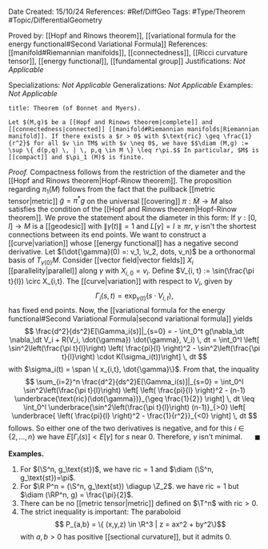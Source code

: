<div class="topSpace"></div>

Date Created: 15/10/24
References: #Ref/DiffGeo 
Tags: #Type/Theorem #Topic/DifferentialGeometry 

Proved by: [[Hopf and Rinows theorem]], [[variational formula for the energy functional#Second Variational Formula]]
References: [[manifold#Riemannian manifolds]], [[connectedness]], [[Ricci curvature tensor]], [[energy functional]], [[fundamental group]]
Justifications: <i>Not Applicable</i>

Specializations: <i>Not Applicable</i>
Generalizations: <i>Not Applicable</i>
Examples: <i>Not Applicable</i>

``` ad-Theorem
title: Theorem (of Bonnet and Myers).

Let $(M,g)$ be a [[Hopf and Rinows theorem|complete]] and [[connectedness|connected]] [[manifold#Riemannian manifolds|Riemannian manifold]]. If there exists a $r > 0$ with $\text{ric} \geq \frac{1}{r^2}$ for all $v \in TM$ with $v \neq 0$, we have $$\diam (M,g) := \sup \{ d(p,q) \, | \, p,q \in M \} \leq r\pi.$$ In particular, $M$ is [[compact]] and $\pi_1 (M)$ is finite.

```

<i>Proof.</i>
Compactness follows from the restriction of the diameter and the [[Hopf and Rinows theorem|Hopf-Rinow theorem]].  The proposition regarding $\pi_1 (M)$ follows from the fact that the pullback [[metric tensor|metric]] $\tilde{g} = \pi^\ast g$ on the universal [[covering]] $\pi: \tilde{M} \to M$ also satisfies the condition of the [[Hopf and Rinows theorem|Hopf-Rinow theorem]].
We prove the statement about the diameter in this form: If $\gamma: [0,l] \to M$ is a [[geodesic]] with $\| \dot{\gamma}(t)\| =1$ and $L[\gamma] = l \geq \pi r$, $\gamma$ isn't the shortest connections between its end points.
We want to construct a [[curve|variation]] whose [[energy functional]] has a negative second derivative. Let $(\dot{\gamma}(0) =: v_1, \v_2, dots, v_n)$ be a orthonormal basis of $T_{\gamma(0)}M$. Consider [[vector field|vector fields]] $X_i$ [[parallelity|parallel]] along $\gamma$ with $X_{i,0} = v_i$. Define $V_{i, t} := \sin(\frac{\pi t}{l}) \circ X_{i,t}. The [[curve|variation]] with respect to $V_i$, given by $$\Gamma_i (s,t) = \exp_{\gamma(t)}(s \cdot V_{i,t}),$$ has fixed end points. Now, the [[variational formula for the energy functional#Second Variational Formula|second variational formula]] yields
$$
\frac{d^2}{ds^2}E[\Gamma_i(s)]|_{s=0} = - \int_0^t g(\nabla_\dt \nabla_\dt V_i +  R(V_i, \dot{\gamma}) \dot{\gamma}, V_i) \, dt = \int_0^l \left[ \sin^2\left(\frac{\pi t}{l}\right) \left( \frac{pi}{l} \right)^2 - \sin^2\left(\frac{\pi t}{l}\right) \cdot K(\sigma_i(t))\right] \, dt
$$
with $\sigma_i(t) = \span \{ x_{i,t}, \dot{\gamma}\}$. From that, the inquality
$$
\sum_{i=2}^n \frac{d^2}{ds^2}E[\Gamma_i(s)]|_{s=0} = \int_0^l \sin^2\left(\frac{\pi t}{l}\right) \left[ \left( \frac{pi}{l} \right)^2 - (n-1) \underbrace{\text{ric}(\dot{\gamma})}_{\geq \frac{1}{2}} \right] \, dt \leq \int_0^l \underbrace{\sin^2\left(\frac{\pi t}{l}\right) (n-1)}_{>0} \left[ \underbrace{ \left( \frac{pi}{l} \right)^2 - \frac{1}{r^2}}_{<0} \right] \, dt
$$
follows. So either one of the two derivatives is negative, and for this $i \in \{2, \dots, n \}$ we have $E[\Gamma_i (s)] < E[\gamma]$ for $s$ near $0$. Therefore, $\gamma$ isn't minimal.
<span style="float:right;">$\blacksquare$</span>

**Examples.**
1. For $(\S^n, g_\text{st})$, we have $\text{ric}=1$ and $\diam (\S^n, g_\text{st})=\pi$.
2. For $\R P^n = (\S^n, g_\text{st}) \diagup \Z_2$. we have $\text{ric}=1$ but $\diam (\RP^n, g) = \frac{\pi}{2}$.
3. There can be no [[metric tensor|metric]] defined on $\T^n$ with $\text{ric} > 0$.
4. The strict inequality is important: The paraboloid $$ P_{a,b} = \{ (x,y,z) \in \R^3 | z = ax^2 + by^2\}$$ with $a,b > 0$ has positive [[sectional curvature]], but it admits $0$.
